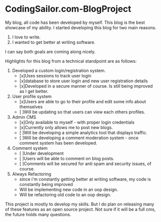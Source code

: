CodingSailor.com-BlogProject
============================

My blog, all code has been developed by myself. This blog is the best showcase of my ability.
I started developing this blog for two main reasons.
 1. I love to write.
 2. I wanted to get better at writing software.

I can say both goals are coming along nicely.

Highlights for this blog from a technical standpoint are as follows:
 
 1. Developed a custom login/registration system.
    - [x]Uses sessions to track user login
    - [x]database to store user login and new user registration details
    - [x]Developed in a secure manner of course. Is still being improved as I get better.
 2. User profile system
    - [x]Users are able to go to their profile and edit some info about themselves
    - [ ]Will be updating so that users can view each others profiles.
 3. Admin CMS
    - [x]Only available to myself - with proper login credentials
    - [x]Currently only allows me to post new blogs.
    - [ ]Will be developing a simple analytics tool that displays traffic.
    - [ ]Will be developing a comment moderation system - once comment system has been developed.
 4. Comment system
    - [ ]Under development
    - [ ]Users will be able to comment on blog posts.
    - [ ]Comments will be secured for anti spam and security issues, of course.
 5. Always Refactoring
    - since i'm constantly getting better at writing software, my code is constantly being improved
    - Will be implementing new code in an oop design.
    - Will be refactoring old code to an oop design.
    
This project is mostly to develop my skills. But I do plan on releasing many of these features as an open source project.
Not sure if it will be a full cms, the future holds many questions.
